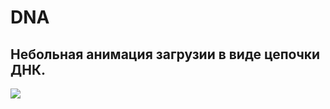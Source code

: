 # DNA
## Небольная анимация загрузии в виде цепочки ДНК.

![](https://i.ibb.co/Pm5tkdf/DNA-Google-Chrome-2021-02-05-12-30-33-online-video-cutter-com.gif)
